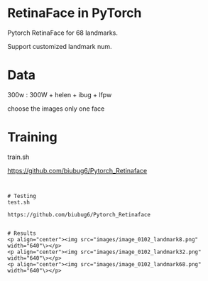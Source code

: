 # RetinaFace in PyTorch

Pytorch RetinaFace for 68 landmarks. 

Support customized landmark num.


# Data
300w : 300W + helen + ibug + lfpw

choose the images only one face


# Training
train.sh

https://github.com/biubug6/Pytorch_Retinaface
  ```


# Testing
test.sh

https://github.com/biubug6/Pytorch_Retinaface


# Results
<p align="center"><img src="images/image_0102_landmark8.png" width="640"\></p>
<p align="center"><img src="images/image_0102_landmark32.png" width="640"\></p>
<p align="center"><img src="images/image_0102_landmark68.png" width="640"\></p>
